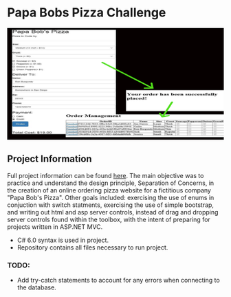 [//]: # (Image References)
[image 0]: ./Screenshots/PapaBobPizzaScreenshot.png

# Papa Bobs Pizza Challenge
![before and after][image 0]<br/>


## Project Information
Full project information can be found [here](./PapaBobsPizzaChallengeRequirements.txt). The main objective was to practice and understand the design principle, Separation of Concerns, in the creation of an online ordering pizza website for a fictitious company "Papa Bob's Pizza". Other goals included: exercising the use of enums in conjuction with switch statments, exercising the use of simple bootstrap, and writing out html and asp server controls, instead of drag and dropping server controls found within the toolbox, with the intent of preparing for projects written in ASP.NET MVC.

* C# 6.0 syntax is used in project.
* Repository contains all files necessary to run project.

### TODO:
* Add try-catch statements to account for any errors when connecting to the database.
